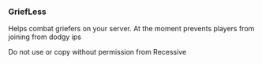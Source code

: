 ### GriefLess

Helps combat griefers on your server. At the moment prevents players from joining from dodgy ips

Do not use or copy without permission from Recessive